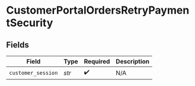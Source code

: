# CustomerPortalOrdersRetryPaymentSecurity


## Fields

| Field              | Type               | Required           | Description        |
| ------------------ | ------------------ | ------------------ | ------------------ |
| `customer_session` | *str*              | :heavy_check_mark: | N/A                |